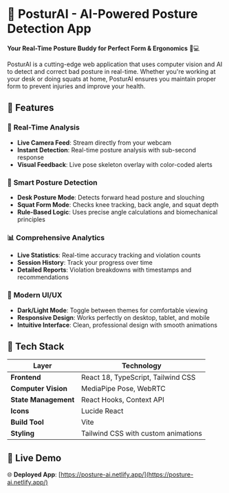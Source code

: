 # 🧠 PosturAI - AI-Powered Posture Detection App

**Your Real-Time Posture Buddy for Perfect Form & Ergonomics** 💪💻

PosturAI is a cutting-edge web application that uses computer vision and AI to detect and correct bad posture in real-time. Whether you're working at your desk or doing squats at home, PosturAI ensures you maintain proper form to prevent injuries and improve your health.

## 🎯 Features

### 🎥 **Real-Time Analysis**
- **Live Camera Feed**: Stream directly from your webcam
- **Instant Detection**: Real-time posture analysis with sub-second response
- **Visual Feedback**: Live pose skeleton overlay with color-coded alerts

### 📏 **Smart Posture Detection**
- **Desk Posture Mode**: Detects forward head posture and slouching
- **Squat Form Mode**: Checks knee tracking, back angle, and squat depth
- **Rule-Based Logic**: Uses precise angle calculations and biomechanical principles

### 📊 **Comprehensive Analytics**
- **Live Statistics**: Real-time accuracy tracking and violation counts
- **Session History**: Track your progress over time
- **Detailed Reports**: Violation breakdowns with timestamps and recommendations

### 🎨 **Modern UI/UX**
- **Dark/Light Mode**: Toggle between themes for comfortable viewing
- **Responsive Design**: Works perfectly on desktop, tablet, and mobile
- **Intuitive Interface**: Clean, professional design with smooth animations

## 🧰 Tech Stack

| Layer | Technology |
|-------|------------|
| **Frontend** | React 18, TypeScript, Tailwind CSS |
| **Computer Vision** | MediaPipe Pose, WebRTC |
| **State Management** | React Hooks, Context API |
| **Icons** | Lucide React |
| **Build Tool** | Vite |
| **Styling** | Tailwind CSS with custom animations |

## 🚀 Live Demo

🌐 **Deployed App**: [https://posture-ai.netlify.app/](https://posture-ai.netlify.app/)
